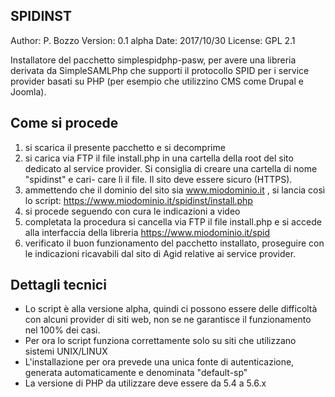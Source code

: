 SPIDINST
--------
Author: P. Bozzo
Version: 0.1 alpha
Date: 2017/10/30
License: GPL 2.1

Installatore del pacchetto simplespidphp-pasw, per avere una libreria derivata da
SimpleSAMLPhp che supporti il protocollo SPID per i service provider basati su PHP
(per esempio che utilizzino CMS come Drupal e Joomla).

Come si procede
---------------
1) si scarica il presente pacchetto e si decomprime
2) si carica via FTP il file install.php in una cartella della root del sito dedicato
   al service provider. Si consiglia di creare una cartella di nome "spidinst" e cari-
   care lì il file. Il sito deve essere sicuro (HTTPS).
3) ammettendo che il dominio del sito sia www.miodominio.it , si lancia così lo script:
   https://www.miodominio.it/spidinst/install.php
4) si procede seguendo con cura le indicazioni a video
5) completata la procedura si cancella via FTP il file install.php e si accede alla
   interfaccia della libreria
   https://www.miodominio.it/spid
6) verificato il buon funzionamento del pacchetto installato, proseguire con le indicazioni
   ricavabili dal sito di Agid relative ai service provider.
   
Dettagli tecnici
----------------
- Lo script è alla versione alpha, quindi ci possono essere delle difficoltà con alcuni
  provider di siti web, non se ne garantisce il funzionamento nel 100% dei casi.
- Per ora lo script funziona correttamente solo su siti che utilizzano sistemi UNIX/LINUX
- L'installazione per ora prevede una unica fonte di autenticazione, generata automaticamente
  e denominata "default-sp"
- La versione di PHP da utilizzare deve essere da 5.4 a 5.6.x

